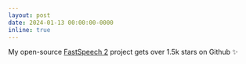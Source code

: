 ```yaml
---
layout: post
date: 2024-01-13 00:00:00-0000
inline: true
---
```


My open-source [FastSpeech 2](
https://github.com/ming024/FastSpeech2) project gets over 1.5k stars on Github :sparkles: